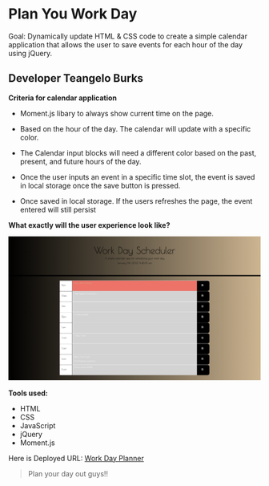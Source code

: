 # Plan You Work Day

Goal: Dynamically update HTML & CSS code to create a simple calendar application that allows the user to save events for each hour of the day using jQuery.

## Developer Teangelo Burks

**Criteria for calendar application**

* Moment.js libary to always show current time on the page.
&nbsp;

* Based on the hour of the day. The calendar will update with a specific color. 
&nbsp;

* The Calendar input blocks will need a different color based on the past, present, and future hours of the day.
&nbsp;

* Once the user inputs an event in a specific time slot, the event is saved in local storage once the save button is pressed.
&nbsp;

* Once saved in local storage. If the users refreshes the page, the event entered will still persist

**What exactly will the user experience look like?**

![Day Planner Interface](Images/DayPlanner1.jpeg)

**Tools used:**
* HTML
* CSS
* JavaScript
* jQuery
* Moment.js

Here is Deployed URL: [Work Day Planner](https://teangelo1.github.io/Plan-your-workday/)

>Plan your day out guys!!
